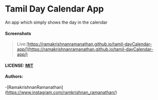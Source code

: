 # Tamil Day Calendar App

An app which simply shows the day in the calendar

#### Screenshots

>Live:[https://ramakrishnanramanathan.github.io/tamil-dayCalendar-app/](https://ramakrishnanramanathan.github.io/tamil-dayCalendar-app/)

#### LICENSE: [MIT](./LICENSE)

#### Authors:
-[RamakrishnanRamanathan]
(https://www.instagram.com/ramkrishnan_ramanathan/)
